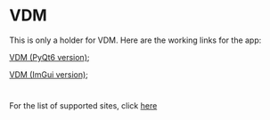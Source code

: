 # VDM
This is only a holder for VDM. Here are the working links for the app:

[VDM (PyQt6 version)](https://github.com/azguesty/VDM-_PyQt6_);

[VDM (ImGui version)](https://github.com/azguesty/VDM-ImGui-);
#
For the list of supported sites, click [here](https://github.com/azguesty/VDM/blob/main/SupportedSites.md)
